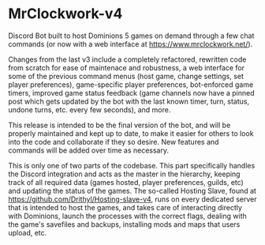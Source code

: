 # MrClockwork-v4
Discord Bot built to host Dominions 5 games on demand through a few chat commands (or now with a web interface at https://www.mrclockwork.net/).

Changes from the last v3 include a completely refactored, rewritten code from scratch for ease of maintenace and robustness, a web interface for some of the previous
command menus (host game, change settings, set player preferences), game-specific player preferences, bot-enforced game timers, improved game status feedback
(game channels now have a pinned post which gets updated by the bot with the last known timer, turn, status, undone turns, etc. every few seconds), and more.

This release is intended to be the final version of the bot, and will be properly maintained and kept up to date, to make it easier for others to look into
the code and collaborate if they so desire. New features and commands will be added over time as necessary.

This is only one of two parts of the codebase. This part specifically handles the Discord integration and acts as the master in the hierarchy, keeping track of
all required data (games hosted, player preferences, guilds, etc) and updating the status of the games. The so-called Hosting Slave, found at 
https://github.com/Drithyl/Hosting-slave-v4, runs on every dedicated server that is intended to host the games, and takes care of interacting directly with
Dominions, launch the processes with the correct flags, dealing with the game's savefiles and backups, installing mods and maps that users upload, etc.
